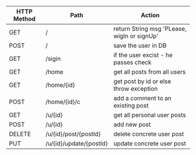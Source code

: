 |HTTP Method|Path|Action|
|-|-|-|
| GET | / | return String msg 'PLease, wigIn or signUp'|
| POST | / | save the user in DB |
| GET | /sigin | if the user excist - he passes check  |
| GET | /home | get all posts from all users |
| GET | /home/{id} | get post by id or else throw exception |
| POST | /home/{id}/c | add a comment to an existing post |
| GET | /u/{id} | get all personal user posts |
| POST | /u/{id} | add new post |
| DELETE | /u/{id}/post/{postId} | delete concrete user post |
| PUT | /u/{id}/update/{postId} | update concrete user post |
